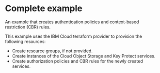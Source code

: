 # Complete example

<!-- There is a pre-commit hook that will take the title of each example add include it in the repos main README.md  -->
<!-- Add text below should describe exactly what resources are provisioned / configured by the example  -->

An example that creates authentication policies and context-based restriction (CBR) rules.

This example uses the IBM Cloud terraform provider to provision the following resources:

- Create resource groups, if not provided.
- Create instances of the Cloud Object Storage and Key Protect services.
- Create authorization policies and CBR rules for the newly created services.
